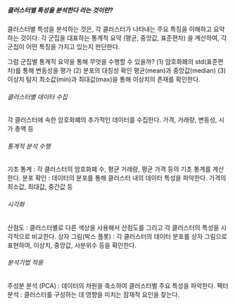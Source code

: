 ##### 클러스터별 특성을 분석한다 라는 것이란? 

클러스터별 특성을 분석하는 것은, 각 클러스터가 나타내는 주요 특징을 이해하고 요약하는 것이다.
각 군집을 대표하는 통계적 요약 (평균, 중앙값, 표준편차) 을 계산하여,
각 군집이 어떤 특징을 가지고 있는지 판단한다.

그럼 군집별 통계적 요약을 통해 무엇을 수행할 수 있을까?
(1) 암호화폐의 std(표준편차)를 통해 변동성을 평가
(2) 분포의 대칭성 확인 
평균(mean)과 중앙값(median)
(3) 이상치 탐지 
최소값(min)과 최대값(max)을 통해 이상치의 존재를 확인한다.

###### 클러스터별 데이터 수집
각 클러스터에 속한 암호화폐의 추가적인 데이터를 수집한다. 가격, 거래량, 변동성, 시가 총액 등

###### 통계적 분석 수행
기초 통계 : 각 클러스터의 암호화폐 수, 평균 거래량, 평균 가격 등의 기초 통계를 계산한다.
분포 확인 : 데이터의 분포를 통해 클러스터 내의 데이터 특성을 파악한다. 가격의 최소값, 최대값, 중간값 등

###### 시각화
산점도 : 클러스터별로 다른 색상을 사용해서 산점도를 그리고 각 클러스터의 특성을 시각적으로 비교한다.
상자 그림(박스 플롯) : 각 클러스터의 데이터 분포를 상자 그림으로 표현하여, 이상치, 중앙값, 사분위수 등을 확인한다.

###### 분석기법 적용
주성분 분석 (PCA) : 데이터의 차원을 축소하여 클러스터별 주요 특성을 파악한다.
팩터 분석 : 클러스터를 구성하는 데 영향을 미치는 잠재적 요인을 찾는다.


